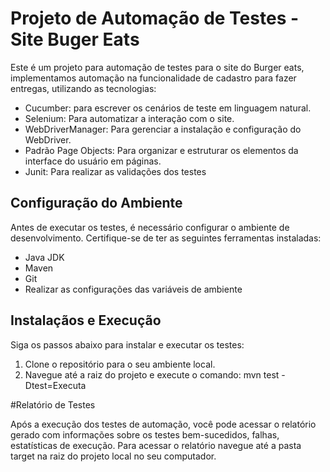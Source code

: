 # Projeto de Automação de Testes - Site Buger Eats

Este é um projeto para automação de testes para o site do Burger eats, implementamos automação na funcionalidade de cadastro para fazer entregas, utilizando as tecnologias:

- Cucumber: para escrever os cenários de teste em linguagem natural.
- Selenium: Para automatizar a interação com o site.
- WebDriverManager: Para gerenciar a instalação e configuração do WebDriver.
- Padrão Page Objects: Para organizar e estruturar os elementos da interface do usuário em páginas.
- Junit: Para realizar as validações dos testes

## Configuração do Ambiente

Antes de executar os testes, é necessário configurar o ambiente de desenvolvimento. Certifique-se de ter as seguintes ferramentas instaladas:
- Java JDK
- Maven
- Git
- Realizar as configurações das variáveis de ambiente

## Instalaçãos e Execução

Siga os passos abaixo para instalar e executar os testes:

1. Clone o repositório para o seu ambiente local.
2. Navegue até a raiz do projeto e execute o comando: mvn test -Dtest=Executa

#Relatório de Testes

Após a execução dos testes de automação, você pode acessar o relatório gerado com informações sobre os testes bem-sucedidos, falhas, estatísticas de execução.
Para acessar o relatório navegue até a pasta target na raiz do projeto local no seu computador.
